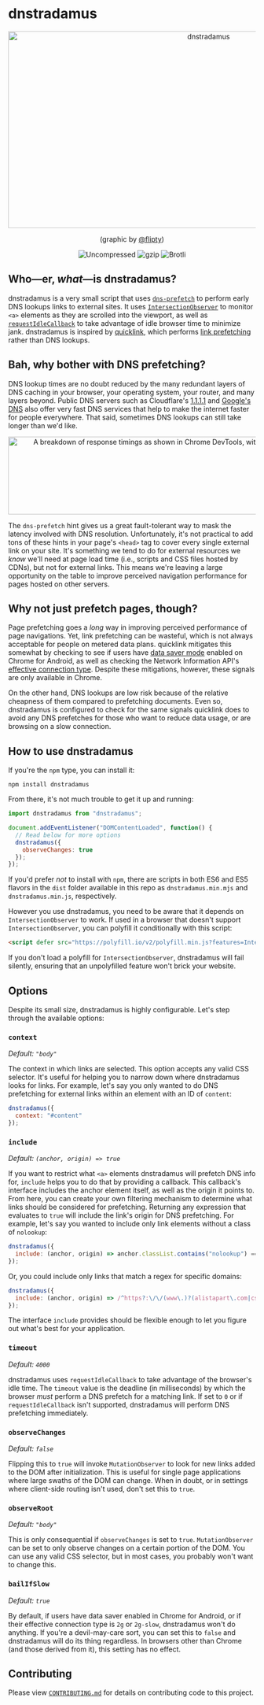 # dnstradamus

<p align="center">
  <picture>
    <source srcset="https://jlwagner.net/ext/images/dnstradamus.webp" type="image/webp">
    <img src="https://jlwagner.net/ext/images/dnstradamus.jpg" alt="dnstradamus" width="800" height="400">
  </picture>
</p>
<p align="center">(graphic by <a href="https://github.com/flipty" rel="noopener">@flipty</a>)</p>
<p align="center">
  <img src="https://img.badgesize.io/malchata/dnstradamus/master/dist/dnstradamus.min.js?label=Uncompressed" alt="Uncompressed">&nbsp;<img src="https://img.badgesize.io/malchata/dnstradamus/master/dist/dnstradamus.min.js?compression=gzip&label=gzip" alt="gzip">&nbsp;<img src="https://img.badgesize.io/malchata/dnstradamus/master/dist/dnstradamus.min.js?compression=brotli&label=brotli" alt="Brotli">
</p>

## Who&mdash;er, _what_&mdash;is dnstradamus?

dnstradamus is a very small script that uses [`dns-prefetch`](https://www.w3.org/TR/resource-hints/#dfn-dns-prefetch) to perform early DNS lookups links to external sites. It uses [`IntersectionObserver`](https://developer.mozilla.org/en-US/docs/Web/API/Intersection_Observer_API) to monitor `<a>` elements as they are scrolled into the viewport, as well as [`requestIdleCallback`](https://developer.mozilla.org/en-US/docs/Web/API/Window/requestIdleCallback) to take advantage of idle browser time to minimize jank. dnstradamus is inspired by [quicklink](https://github.com/GoogleChromeLabs/quicklink), which performs [link prefetching](https://developer.mozilla.org/en-US/docs/Web/HTTP/Link_prefetching_FAQ) rather than DNS lookups.

## Bah, why bother with DNS prefetching?

DNS lookup times are no doubt reduced by the many redundant layers of DNS caching in your browser, your operating system, your router, and many layers beyond. Public DNS servers such as Cloudflare's [1.1.1.1](https://1.1.1.1/) and [Google's DNS](https://developers.google.com/speed/public-dns/) also offer very fast DNS services that help to make the internet faster for people everywhere. That said, sometimes DNS lookups can still take longer than we'd like.

<p align="center">
  <picture>
    <source srcset="https://jlwagner.net/ext/images/nslookup.webp" type="image/webp">
    <img src="https://jlwagner.net/ext/images/nslookup.png" alt="A breakdown of response timings as shown in Chrome DevTools, with DNS lookup taking 92.27 ms in this example." width="846" height="158">
  </picture>
</p>

The `dns-prefetch` hint gives us a great fault-tolerant way to mask the latency involved with DNS resolution. Unfortunately, it's not practical to add tons of these hints in your page's `<head>` tag to cover every single external link on your site. It's something we tend to do for external resources we _know_ we'll need at page load time (i.e., scripts and CSS files hosted by CDNs), but not for external links. This means we're leaving a large opportunity on the table to improve perceived navigation performance for pages hosted on other servers.

## Why not just prefetch pages, though?

Page prefetching goes a _long_ way in improving perceived performance of page navigations. Yet, link prefetching can be wasteful, which is not always acceptable for people on metered data plans. quicklink mitigates this somewhat by checking to see if users have [data saver mode](https://support.google.com/chrome/answer/2392284) enabled on Chrome for Android, as well as checking the Network Information API's [effective connection type](https://developer.mozilla.org/en-US/docs/Web/API/NetworkInformation/effectiveType). Despite these mitigations, however, these signals are only available in Chrome.

On the other hand, DNS lookups are low risk because of the relative cheapness of them compared to prefetching documents. Even so, dnstradamus is configured to check for the same signals quicklink does to avoid any DNS prefetches for those who want to reduce data usage, or are browsing on a slow connection.

## How to use dnstradamus

If you're the `npm` type, you can install it:

```
npm install dnstradamus
```

From there, it's not much trouble to get it up and running:

```javascript
import dnstradamus from "dnstradamus";

document.addEventListener("DOMContentLoaded", function() {
  // Read below for more options
  dnstradamus({
    observeChanges: true
  });
});
```

If you'd prefer _not_ to install with `npm`, there are scripts in both ES6 and ES5 flavors in the `dist` folder available in this repo as `dnstradamus.min.mjs` and `dnstradamus.min.js`, respectively.

However you use dnstradamus, you need to be aware that it depends on `IntersectionObserver` to work. If used in a browser that doesn't support `IntersectionObserver`, you can polyfill it conditionally with this script:

```html
<script defer src="https://polyfill.io/v2/polyfill.min.js?features=IntersectionObserver"></script>
```

If you don't load a polyfill for `IntersectionObserver`, dnstradamus will fail silently, ensuring that an unpolyfilled feature won't brick your website.

## Options

Despite its small size, dnstradamus is highly configurable. Let's step through the available options:

### `context`

_Default: `"body"`_

The context in which links are selected. This option accepts any valid CSS selector. It's useful for helping you to narrow down where dnstradamus looks for links. For example, let's say you only wanted to do DNS prefetching for external links within an element with an ID of `content`:

```javascript
dnstradamus({
  context: "#content"
});
```

### `include`

_Default: `(anchor, origin) => true`_

If you want to restrict what `<a>` elements dnstradamus will prefetch DNS info for, `include` helps you to do that by providing a callback. This callback's interface includes the anchor element itself, as well as the origin it points to. From here, you can create your own filtering mechanism to determine what links should be considered for prefetching. Returning any expression that evaluates to `true` will include the link's origin for DNS prefetching. For example, let's say you wanted to include only link elements without a class of `nolookup`:

```javascript
dnstradamus({
  include: (anchor, origin) => anchor.classList.contains("nolookup") === false
});
```

Or, you could include only links that match a regex for specific domains:

```javascript
dnstradamus({
  include: (anchor, origin) => /^https?:\/\/(www\.)?(alistapart\.com|css-tricks\.com)/i.test(origin) === true
});
```

The interface `include` provides should be flexible enough to let you figure out what's best for your application.

### `timeout`

_Default: `4000`_

dnstradamus uses `requestIdleCallback` to take advantage of the browser's idle time. The `timeout` value is the deadline (in milliseconds) by which the browser _must_ perform a DNS prefetch for a matching link. If set to `0` or if `requestIdleCallback` isn't supported, dnstradamus will perform DNS prefetching immediately.

### `observeChanges`

_Default: `false`_

Flipping this to `true` will invoke `MutationObserver` to look for new links added to the DOM after initialization. This is useful for single page applications where large swaths of the DOM can change. When in doubt, or in settings where client-side routing isn't used, don't set this to `true`.

### `observeRoot`

_Default: `"body"`_

This is only consequential if `observeChanges` is set to `true`. `MutationObserver` can be set to only observe changes on a certain portion of the DOM. You can use any valid CSS selector, but in most cases, you probably won't want to change this.

### `bailIfSlow`

_Default: `true`_

By default, if users have data saver enabled in Chrome for Android, or if their effective connection type is `2g` or `2g-slow`, dnstradamus won't do anything. If you're a devil-may-care sort, you can set this to `false` and dnstradamus will do its thing regardless. In browsers other than Chrome (and those derived from it), this setting has no effect.

## Contributing

Please view [`CONTRIBUTING.md`](https://github.com/malchata/dnstradamus/blob/master/CONTRIBUTING.md) for details on contributing code to this project.
